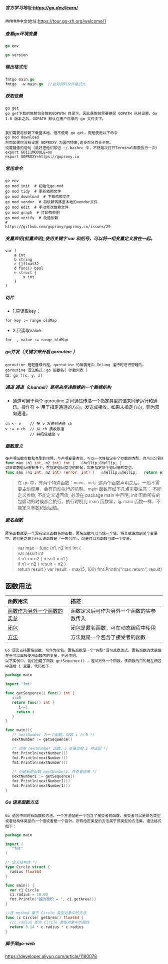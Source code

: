 ##### 官方学习地址:https://go.dev/learn/

#####中文地址:https://tour.go-zh.org/welcome/1

##### 查看go环境变量

```go
go env

go version
```

##### 输出格式化

```go
fmtgo main.go
fmtgo  -w main.go  //会将源码文件格式化
```

##### 获取依赖
```
go get
go get下载的依赖包会放到GOPATH 目录下，因此获取前需要确保 GOPATH 已经设置。Go 1.8 版本之后，GOPATH 默认在用户目录的 go 文件夹下。


我们需要将依赖下载至本地，但不使用 go get，而是使用以下命令
go mod download 
然而如果你没有设置 GOPROXY 为国内镜像,这步百分百会卡死。
设置镜像的语句（最好把他们写进 ~/.bashrc 中，不然每次打开Terminal都要执行一次）
export GO111MODULE=on
export GOPROXY=https://goproxy.io

```

##### 常用命令
```
go env
go mod init  # 初始化go.mod
go mod tidy  # 更新依赖文件
go mod download  # 下载依赖文件
go mod vendor  # 将依赖转移至本地的vendor文件
go mod edit  # 手动修改依赖文件
go mod graph  # 打印依赖图
go mod verify  # 校验依赖
#
https://github.com/goproxy/goproxy.cn/issues/29
```

##### 变量声明(批量声明),使用关键字 var 和括号，可以将一组变量定义放在一起。
```
var (
    a int
    b string
    c []float32
    d func() bool
    e struct {
        x int
    }
)
```

##### 切片
- 1.只读取key：
```
for key := range oldMap 
```
- 2.只读取value:
```
for _, value := range oldMap
```

##### go并发（关键字来开启 goroutine ）
```
goroutine 是轻量级线程，goroutine 的调度是由 Golang 运行时进行管理的。
goroutine 语法格式：go 函数名( 参数列表 )
如: go f(x, y, z)
```

##### 通道 通道（channel）是用来传递数据的一个数据结构
- 通道可用于两个 goroutine 之间通过传递一个指定类型的值来同步运行和通讯。操作符 <- 用于指定通道的方向，发送或接收。如果未指定方向，则为双向通道。
```
ch <- v    // 把 v 发送到通道 ch
v := <-ch  // 从 ch 接收数据
           // 并把值赋给 v
```

##### 函数定义
```go
在声明函数参数和类型的时候，与声明变量类似，可以一次性指定多个参数的类型，也可以分别指定多个参数为不同类型。
func max (n1 int, n2 int) int {   &hellip;&hellip; }
如果函数返回值有多个，在指定返回类型的时候，需要指定每个返回值的类型。
func max (n1 int, n2 int) (error, int) {   &hellip;&hellip;   return errors.New(""), result }
```
> 在 go 中，有两个特殊函数：main、init，这两个函数声明之后，一般不需要主动调用，会有自动执行的机制。main  函数有如下几点需要注意：
不能定义参数;
不能定义返回值;
必须在 package main 中声明;
> init 函数所有的包启动的时候都会执行，执行时机比 main 函数早，与 main 函数一样，不能定义参数和返回值。

##### 匿名函数
```
匿名函数就是一个没有定义函数名的函数，匿名函数可以当成一个值，将其赋值放到某个变量中。这也是之前为什么说函数是『一等公民』，就是可以将函数当成一个变量。
```
> var max = func (n1, n2 int) int {  
	var result int   
if n1 >= n2 {     result = n1   }   
if n1 < n2 {     result = n2   }   
return result }
var result = max(5, 100)
fmt.Println("max return", result)



## 函数用法

| 函数用法                                                     | 描述                                     |
| :----------------------------------------------------------- | :--------------------------------------- |
| [函数作为另外一个函数的实参](https://www.runoob.com/go/go-function-as-values.html) | 函数定义后可作为另外一个函数的实参数传入 |
| [闭包](https://www.runoob.com/go/go-function-closures.html)  | 闭包是匿名函数，可在动态编程中使用       |
| [方法](https://www.runoob.com/go/go-method.html)             | 方法就是一个包含了接受者的函数           |

```
Go 语言支持匿名函数，可作为闭包。匿名函数是一个"内联"语句或表达式。匿名函数的优越性在于可以直接使用函数内的变量，不必申明。
以下实例中，我们创建了函数 getSequence() ，返回另外一个函数。该函数的目的是在闭包中递增 i 变量，代码如下：
```

```go
package main

import "fmt"

func getSequence() func() int {
   i:=0
   return func() int {
      i+=1
     return i  
   }
}

func main(){
   /* nextNumber 为一个函数，函数 i 为 0 */
   nextNumber := getSequence()  

   /* 调用 nextNumber 函数，i 变量自增 1 并返回 */
   fmt.Println(nextNumber())
   fmt.Println(nextNumber())
   fmt.Println(nextNumber())
   
   /* 创建新的函数 nextNumber1，并查看结果 */
   nextNumber1 := getSequence()  
   fmt.Println(nextNumber1())
   fmt.Println(nextNumber1())
}
```

##### Go 语言函数方法

```
Go 语言中同时有函数和方法。一个方法就是一个包含了接受者的函数，接受者可以是命名类型或者结构体类型的一个值或者是一个指针。所有给定类型的方法属于该类型的方法集。语法格式如下：
```

```go
package main

import (
   "fmt"  
)

/* 定义结构体 */
type Circle struct {
  radius float64
}

func main() {
  var c1 Circle
  c1.radius = 10.00
  fmt.Println("圆的面积 = ", c1.getArea())
}

//该 method 属于 Circle 类型对象中的方法
func (c Circle) getArea() float64 {
  //c.radius 即为 Circle 类型对象中的属性
  return 3.14 * c.radius * c.radius
}
```

##### 脚手架go-web

https://developer.aliyun.com/article/1180078